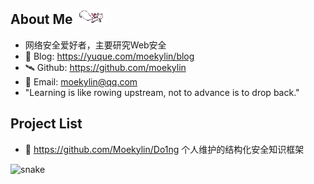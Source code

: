## About Me <img src="@attachment/images/kyubey.gif">

- 网络安全爱好者，主要研究Web安全
- 📖 Blog: <https://yuque.com/moekylin/blog>
- 🛰️ Github: <https://github.com/moekylin>
- 📧 Email: moekylin@qq.com
- "Learning is like rowing upstream, not to advance is to drop back."

<!--
| <a href="https://github.com/moekylin"><img align="center" src="https://github-readme-stats.vercel.app/api?username=moekylin&show_icons=true&theme=buefy&hide_border=true&hide=contribs,prs" alt="moekylin's GitHub stats" /></a> | <a href="https://github.com/moekylin"><img align="center" src="https://github-readme-stats.vercel.app/api/top-langs/?username=moekylin&layout=compact&hide_border=true&theme=buefy&hide=javascript,html,css,stylus,less" /></a> |
| ------------- | ------------- | -->

## Project List

- 📖 <https://github.com/Moekylin/Do1ng> 个人维护的结构化安全知识框架

![snake](https://raw.githubusercontent.com/kyl1n0/kyl1n0/output/github-contribution-grid-snake.svg)
